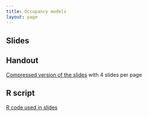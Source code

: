 ```yaml
---
title: Occupancy models
layout: page
---
```



## Slides



## Handout

[Compressed version of the slides](lecture-occupancy-handout.pdf) with 4 slides per page



## R script

[R code used in slides](lecture-occupancy.R) 

